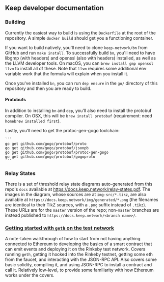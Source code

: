 ## Keep developer documentation

### Building

Currently the easiest way to build is using the `Dockerfile` at the root of the
repository. A simple `docker build` should get you a functioning container.

If you want to build natively, you'll need to clone `keep-network/bn` from
GitHub and run `make install`. To successfully build `bn`, you'll need to have
libgmp (with headers) and openssl (also with headers) installed, as well as
the LLVM developer tools. On macOS, you can `brew install gmp openssl llvm` to
install all of these. Note that `llvm` requires some additional env variable
work that the formula will explain when you install it.

Once you've installed `bn`, you can run `dep ensure` in the `go/` directory of
this repository and then you are ready to build.

#### Protobufs

In addition to installing `bn` and `dep`, you'll also need to install the protobuf compiler.
On OSX, this will be `brew install protobuf` (requirement: need `homebrew installed first`).

Lastly, you'll need to get the protoc-gen-gogo toolchain:

    ```
    go get github.com/gogo/protobuf/proto
    go get github.com/gogo/protobuf/jsonpb
    go get github.com/gogo/protobuf/protoc-gen-gogo
    go get github.com/gogo/protobuf/gogoproto
    ```

### Relay States

There is a set of threshold relay state diagrams auto-generated from this
repo's `docs` available at https://docs.keep.network/relay-states.pdf. The
images in the diagram, whose sources are at `img-src/*.tikz`, are also
available at `https://docs.keep.network/img/generated/*.png` (the filenames
are identical to their TikZ sources, with a `.png` suffix instead of
`.tikz`). These URLs are for the `master` version of the repo; non-`master`
branches are instead published to `https://docs.keep.network/<branch name>/`.

### [Getting started with `geth` on the test network](getting-started-ethereum.adoc)

A note-taken walkthrough of how to start from not having anything connected to
Ethereum to developing the basics of a smart contract that can emit events and
deploying it on the Rinkeby test network. Covers running `geth`, getting it
hooked into the Rinkeby testnet, getting some eth from the faucet, and
interacting with the JSON-RPC API. Also covers some basic solidity, compiling
it, and using JSON-RPC to install a contract and call it. Relatively low-level,
to provide some familiarity with how Ethereum works under the covers.

